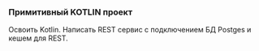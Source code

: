### Примитивный KOTLIN проект

Освоить Kotlin. Написать REST сервис с подключением БД Postges и кешем для REST.



